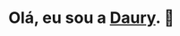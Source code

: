 <p align="center">
<h1>Olá, eu sou a <a href="https://dauryellen.github.io/">Daury</a>. 👋</h1>
<p align="center">
